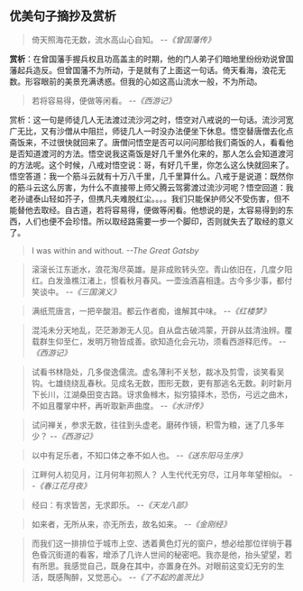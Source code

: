 ## 优美句子摘抄及赏析

> 倚天照海花无数，流水高山心自知。
<cite>--《曾国藩传》</cite>

**赏析**：在曾国藩手握兵权且功高盖主的时期，他的门人弟子们暗地里纷纷劝说曾国藩起兵造反。但曾国藩不为所动，于是就有了上面这一句话。倚天看海，浪花无数。形容眼前的美景充满诱惑。但我的心如这高山流水一般，不为所动。

> 若将容易得，便做等闲看。
<cite>--《西游记》</cite>

赏析：这一句是师徒几人无法渡过流沙河之时，悟空对八戒说的一句话。流沙河宽广无比，又有沙僧从中阻拦，师徒几人一时没办法便坐下休息。悟空替唐僧去化点斋饭来，不过很快就回来了。唐僧问悟空是否可以问问那给我们斋饭的人，看看他是否知道渡河的方法。悟空说我这斋饭是好几千里外化来的，那人怎么会知道渡河的方法呢。这个时候，八戒对悟空说：哥，有好几千里，你怎么这么快就回来了。悟空答道：我一个筋斗云就有十万八千里，几千里算什么。八戒于是说道：既然你的筋斗云这么厉害，为什么不直接带上师父腾云驾雾渡过流沙河呢？悟空回道：我老孙谴泰山轻如芥子，但携凡夫难脱红尘。。。。我们只能保护师父不受伤害，但不能替他去取经。自古道，若将容易得，便做等闲看。他想说的是，太容易得到的东西，人们也便不会珍惜。所以取经路需要一步一个脚印，否则就失去了取经的意义了。

> I was within and without.
<cite>--The Great Gatsby</cite>

> 滚滚长江东逝水，浪花淘尽英雄。是非成败转头空。青山依旧在，几度夕阳红。白发渔樵江渚上，惯看秋月春风。一壶浊酒喜相逢。古今多少事，都付笑谈中。
<cite>--《三国演义》</cite>

> 满纸荒唐言，一把辛酸泪。都云作者痴，谁解其中味。
<cite>--《红楼梦》</cite>

> 混沌未分天地乱，茫茫渺渺无人见。自从盘古破鸿蒙，开辟从兹清浊辨。覆载群生仰至仁，发明万物皆成善。欲知造化会元功，须看西游释厄传。
<cite>--《西游记》</cite>

> 试看书林隐处，几多俊逸儒流。虚名薄利不关愁，裁冰及剪雪，谈笑看吴钩。七雄绕绕乱春秋。见成名无数，图形无数，更有那逃名无数。刹时新月下长川，江湖桑田变古路。讶求鱼橼木，拟穷猿择木，恐伤，弓远之曲木，不如且覆掌中杯，再听取新声曲度。
<cite>--《水浒传》</cite>

> 试问禅关，参求无数，往往到头虚老。磨砖作镜，积雪为粮，迷了几多年少？
<cite>--《西游记》</cite>

> 以中有足乐者，不知口体之奉不如人也。
> <cite>--《送东阳马生序》</cite>

> 江畔何人初见月，江月何年初照人？
> 人生代代无穷尽，江月年年望相似。
> <cite>--《春江花月夜》</cite>

> 经曰：有求皆苦，无求即乐。
> <cite>--《天龙八部》</cite>

> 如来者，无所从来，亦无所去，故名如来。
> <cite>--《金刚经》</cite>

> 而我们这一排排位于城市上空、透着黄色灯光的窗户，想必给那位徉徜于暮色昏沉街道的看客，增添了几许人世间的秘密吧。我亦是他，抬头望望，若有所思。我感觉自己，既身在其中，亦置身在外。对眼前这变幻无穷的生活，既感陶醉，又觉恶心。
> <cite>--《了不起的盖茨比》</cite>
